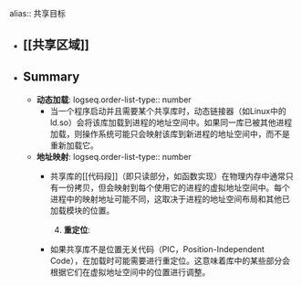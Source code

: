 alias:: 共享目标

- ## [[共享区域]]
- ## Summary
	- **动态加载**:
	  logseq.order-list-type:: number
		- 当一个程序启动并且需要某个共享库时，动态链接器（如Linux中的ld.so）会将该库加载到进程的地址空间中。如果同一库已被其他进程加载，则操作系统可能只会映射该库到新进程的地址空间中，而不是重新加载它。
	- **地址映射**:
	  logseq.order-list-type:: number
		- 共享库的[[代码段]]（即只读部分，如函数实现）在物理内存中通常只有一份拷贝，但会映射到每个使用它的进程的虚拟地址空间中。每个进程中的映射地址可能不同，这取决于进程的地址空间布局和其他已加载模块的位置。
		  
		  4. **重定位**:
		- 如果共享库不是位置无关代码（PIC，Position-Independent Code），在加载时可能需要进行重定位。这意味着库中的某些部分会根据它们在虚拟地址空间中的位置进行调整。